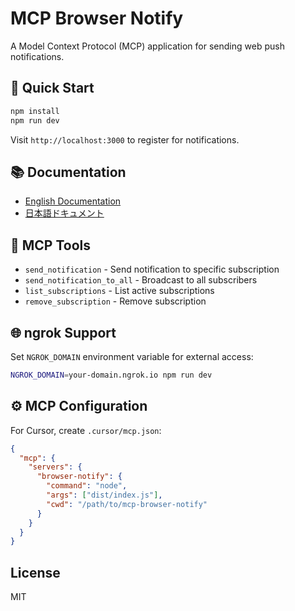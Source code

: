 # MCP Browser Notify

A Model Context Protocol (MCP) application for sending web push notifications.

## 🚀 Quick Start

```bash
npm install
npm run dev
```

Visit `http://localhost:3000` to register for notifications.

## 📚 Documentation

- [English Documentation](./docs/README-en.md)
- [日本語ドキュメント](./docs/README-ja.md)

## 🔧 MCP Tools

- `send_notification` - Send notification to specific subscription
- `send_notification_to_all` - Broadcast to all subscribers  
- `list_subscriptions` - List active subscriptions
- `remove_subscription` - Remove subscription

## 🌐 ngrok Support

Set `NGROK_DOMAIN` environment variable for external access:

```bash
NGROK_DOMAIN=your-domain.ngrok.io npm run dev
```

## ⚙️ MCP Configuration

For Cursor, create `.cursor/mcp.json`:

```json
{
  "mcp": {
    "servers": {
      "browser-notify": {
        "command": "node",
        "args": ["dist/index.js"],
        "cwd": "/path/to/mcp-browser-notify"
      }
    }
  }
}
```

## License

MIT